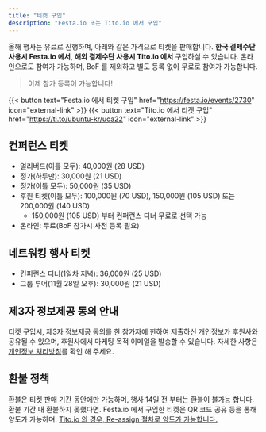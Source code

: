 ```yaml
---
title: "티켓 구입"
description: "Festa.io 또는 Tito.io 에서 구입"
---
```


올해 행사는 유료로 진행하며, 아래와 같은 가격으로 티켓을 판매합니다. **한국 결제수단 사용시 Festa.io 에서**, **해외 결제수단 사용시 Tito.io 에서** 구입하실 수 있습니다. 온라인으로도 참여가 가능하며, BoF 를 제외하고 별도 등록 없이 무료로 참여가 가능합니다.

> 이제 참가 등록이 가능합니다!

{{< button text="Festa.io 에서 티켓 구입" href="https://festa.io/events/2730" icon="external-link" >}}
{{< button text="Tito.io 에서 티켓 구입" href="https://ti.to/ubuntu-kr/uca22" icon="external-link" >}}

## 컨퍼런스 티켓

- 얼리버드(이틀 모두): 40,000원 (28 USD)
- 정가(하루만): 30,000원 (21 USD)
- 정가(이틀 모두): 50,000원 (35 USD)
- 후원 티켓(이틀 모두): 100,000원 (70 USD), 150,000원 (105 USD) 또는 200,000원 (140 USD)
    - 150,000원 (105 USD) 부터 컨퍼런스 디너 무료로 선택 가능
- 온라인: 무료(BoF 참가시 사전 등록 필요)

## 네트워킹 행사 티켓

- 컨퍼런스 디너(1일차 저녁): 36,000원 (25 USD)
- 그룹 투어(11월 28일 오후): 30,000원 (21 USD)

## 제3자 정보제공 동의 안내
티켓 구입시, 제3자 정보제공 동의를 한 참가자에 한하여 제출하신 개인정보가 후원사와 공유될 수 있으며, 후원사에서 마케팅 목적 이메일을 발송할 수 있습니다. 자세한 사항은 [개인정보 처리방침](../privacy-policy)를 확인 해 주세요.

## 환불 정책

환불은 티켓 판매 기간 동안에만 가능하며, 행사 14일 전 부터는 환불이 불가능 합니다.
환불 기간 내 환불하지 못했다면. Festa.io 에서 구입한 티켓은 QR 코드 공유 등을 통해 양도가 가능하며. [Tito.io 의 경우, Re-assign 절차로 양도가 가능합니다.](https://help.tito.io/en/articles/3586025-how-do-i-re-assign-my-ticket)